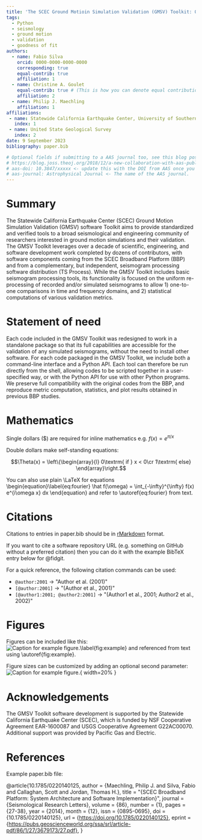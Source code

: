 ```yaml
---
title: 'The SCEC Ground Motioin Simulation Validation (GMSV) Toolkit: Open-Source Tools for Ground Motion Simulation Processing and Validation'
tags:
  - Python
  - seismology
  - ground motion
  - validation
  - goodness of fit
authors:
  - name: Fabio Silva
    orcid: 0000-0000-0000-0000
    corresponding: true
    equal-contrib: true
    affiliation: 1 
  - name: Christine A. Goulet
    equal-contrib: true # (This is how you can denote equal contributions between multiple authors)
    affiliation: 2
  - name: Philip J. Maechling
    affiliation: 1
affiliations:
 - name: Statewide California Earthquake Center, University of Southern California, USA
   index: 1
 - name: United State Geological Survey
   index: 2
date: 9 September 2023
bibliography: paper.bib

# Optional fields if submitting to a AAS journal too, see this blog post:
# https://blog.joss.theoj.org/2018/12/a-new-collaboration-with-aas-publishing
# aas-doi: 10.3847/xxxxx <- update this with the DOI from AAS once you know it.
# aas-journal: Astrophysical Journal <- The name of the AAS journal.
---
```


# Summary

The Statewide California Earthquake Center (SCEC) Ground Motion Simulation Validation (GMSV) software Toolkit aims to provide standardized and verified tools to a broad seismological and engineering community of researchers interested in ground motion simulations and their validation. The GMSV Toolkit leverages over a decade of scientific, engineering, and software development work completed by dozens of contributors, with software components coming from the SCEC Broadband Platform (BBP) and from a complementary, but independent, seismogram processing software distribution (TS Process). While the GMSV Toolkit includes basic seismogram processing tools, its functionality is focused on the uniform re-processing of recorded and/or simulated seismograms to allow 1) one-to-one comparisons in time and frequency domains, and 2) statistical computations of various validation metrics.

# Statement of need

Each code included in the GMSV Toolkit was redesigned to work in a standalone package so that its full capabilities are accessible for the validation of any simulated seismograms, without the need to install other software. For each code packaged in the GMSV Toolkit, we include both a command-line interface and a Python API. Each tool can therefore be run directly from the shell, allowing codes to be scripted together in a user-specified way, or with the Python API for use with other Python programs. We preserve full compatibility with the original codes from the BBP, and reproduce metric computation, statistics, and plot results obtained in previous BBP studies.

# Mathematics

Single dollars ($) are required for inline mathematics e.g. $f(x) = e^{\pi/x}$

Double dollars make self-standing equations:

$$\Theta(x) = \left\{\begin{array}{l}
0\textrm{ if } x < 0\cr
1\textrm{ else}
\end{array}\right.$$

You can also use plain \LaTeX for equations
\begin{equation}\label{eq:fourier}
\hat f(\omega) = \int_{-\infty}^{\infty} f(x) e^{i\omega x} dx
\end{equation}
and refer to \autoref{eq:fourier} from text.

# Citations

Citations to entries in paper.bib should be in
[rMarkdown](http://rmarkdown.rstudio.com/authoring_bibliographies_and_citations.html)
format.

If you want to cite a software repository URL (e.g. something on GitHub without a preferred
citation) then you can do it with the example BibTeX entry below for @fidgit.

For a quick reference, the following citation commands can be used:
- `@author:2001`  ->  "Author et al. (2001)"
- `[@author:2001]` -> "(Author et al., 2001)"
- `[@author1:2001; @author2:2001]` -> "(Author1 et al., 2001; Author2 et al., 2002)"

# Figures

Figures can be included like this:
![Caption for example figure.\label{fig:example}](figure.png)
and referenced from text using \autoref{fig:example}.

Figure sizes can be customized by adding an optional second parameter:
![Caption for example figure.](figure.png){ width=20% }

# Acknowledgements

The GMSV Toolkit software development is supported by the Statewide California Earthquake Center (SCEC), which is funded by NSF Cooperative Agreement EAR-1600087 and USGS Cooperative Agreement G22AC00070. Additional support was provided by Pacific Gas and Electric.

# References

Example paper.bib file:

@article{10.1785/0220140125,
    author = {Maechling, Philip J. and Silva, Fabio and Callaghan, Scott and Jordan, Thomas H.},
    title = "{SCEC Broadband Platform: System Architecture and Software Implementation}",
    journal = {Seismological Research Letters},
    volume = {86},
    number = {1},
    pages = {27-38},
    year = {2014},
    month = {12},
    issn = {0895-0695},
    doi = {10.1785/0220140125},
    url = {https://doi.org/10.1785/0220140125},
    eprint = {https://pubs.geoscienceworld.org/ssa/srl/article-pdf/86/1/27/3679173/27.pdf},
}
